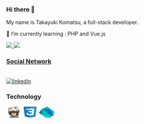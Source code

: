 ### Hi there 👋

My name is Takayuki Komatsu, a full-stack developer. 

🌱 I’m currently learning : PHP and Vue.js

<div>
  <a href="https://github.com/TakayukiKomatsu">
  <img height="180em" src="https://github-readme-stats.vercel.app/api?username=TakayukiKomatsu&show_icons=true&theme=dracula&include_all_commits=true&count_private=true"/>
  <img height="180em" src="https://github-readme-stats.vercel.app/api/top-langs/?username=TakayukiKomatsu&layout=compact&langs_count=7&theme=dracula"/>
</div>
  

 ### Social Network

<div style="display: inline_block"><br>
  <a href="https://www.linkedin.com/in/takayuki-komatsu/"><img align="center" alt="linkedin" src="https://img.shields.io/badge/LinkedIn-0077B5?style=for-the-badge&logo=linkedin&logoColor=white"></a>
 
</div>
 
### Technology
 <img align="center" alt="Composer" height="30" width="40" src="https://raw.githubusercontent.com/devicons/devicon/master/icons/composer/composer-original.svg">
 <img align="center" alt="Composer" height="30" width="40" src="https://raw.githubusercontent.com/devicons/devicon/master/icons/css3/css3-original.svg">
<img align="center" alt="Composer" height="30" width="40" src="https://raw.githubusercontent.com/devicons/devicon/master/icons/dart/dart-original.svg">
	
